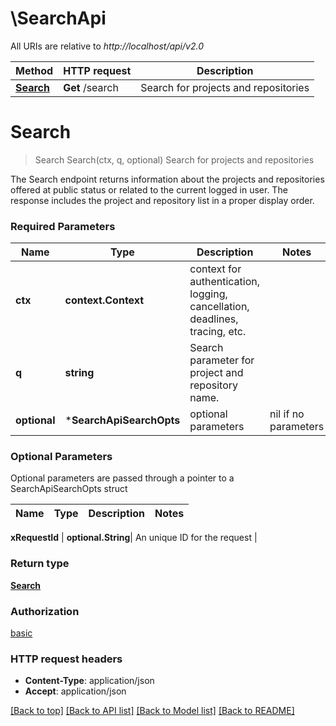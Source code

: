 # \SearchApi

All URIs are relative to *http://localhost/api/v2.0*

Method | HTTP request | Description
------------- | ------------- | -------------
[**Search**](SearchApi.md#Search) | **Get** /search | Search for projects and repositories


# **Search**
> Search Search(ctx, q, optional)
Search for projects and repositories

The Search endpoint returns information about the projects and repositories offered at public status or related to the current logged in user. The response includes the project and repository list in a proper display order.

### Required Parameters

Name | Type | Description  | Notes
------------- | ------------- | ------------- | -------------
 **ctx** | **context.Context** | context for authentication, logging, cancellation, deadlines, tracing, etc.
  **q** | **string**| Search parameter for project and repository name. | 
 **optional** | ***SearchApiSearchOpts** | optional parameters | nil if no parameters

### Optional Parameters
Optional parameters are passed through a pointer to a SearchApiSearchOpts struct

Name | Type | Description  | Notes
------------- | ------------- | ------------- | -------------

 **xRequestId** | **optional.String**| An unique ID for the request | 

### Return type

[**Search**](Search.md)

### Authorization

[basic](../README.md#basic)

### HTTP request headers

 - **Content-Type**: application/json
 - **Accept**: application/json

[[Back to top]](#) [[Back to API list]](../README.md#documentation-for-api-endpoints) [[Back to Model list]](../README.md#documentation-for-models) [[Back to README]](../README.md)


